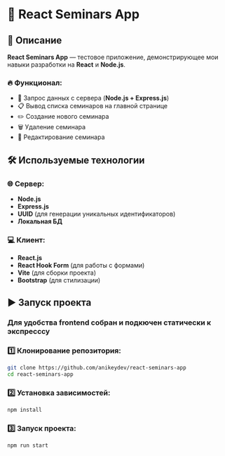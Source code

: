 # 🚀 React Seminars App

## 📌 Описание

**React Seminars App** — тестовое приложение, демонстрирующее мои навыки разработки на **React** и **Node.js**.

### 🔥 Функционал:

- 📡 Запрос данных с сервера (**Node.js + Express.js**)
- 📋 Вывод списка семинаров на главной странице
- ✏️ Создание нового семинара
- 🗑️ Удаление семинара
- 🔄 Редактирование семинара

## 🛠️ Используемые технологии

### 🌐 Сервер:

- **Node.js**
- **Express.js**
- **UUID** (для генерации уникальных идентификаторов)
- **Локальная БД**

### 💻 Клиент:

- **React.js**
- **React Hook Form** (для работы с формами)
- **Vite** (для сборки проекта)
- **Bootstrap** (для стилизации)

## ▶️ Запуск проекта

### Для удобства frontend собран и подкючен статически к экспресссу

### 1️⃣ Клонирование репозитория:

```sh
git clone https://github.com/anikeydev/react-seminars-app
cd react-seminars-app
```

### 2️⃣ Установка зависимостей:

```sh
npm install
```

### 3️⃣ Запуск проекта:

```sh
npm run start
```
